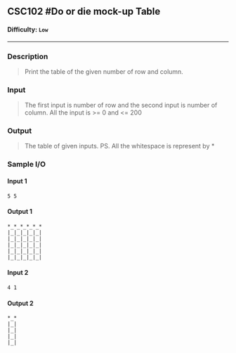 
## CSC102 #Do or die mock-up Table

#### Difficulty: `Low`

- - -

### Description

> Print the table of the given number of row and column.

### Input

>The first input is number of row and the second input is number of column.
All the input is >= 0 and <= 200

### Output

> The table of given inputs.
PS. All the whitespace is represent by *

### Sample I/O

#### Input 1

```
5 5
```

#### Output 1

```
*_*_*_*_*_*
|_|_|_|_|_|
|_|_|_|_|_|
|_|_|_|_|_|
|_|_|_|_|_|
|_|_|_|_|_|
```

#### Input 2

```
4 1
```

#### Output 2

```
*_*
|_|
|_|
|_|
|_|
```

